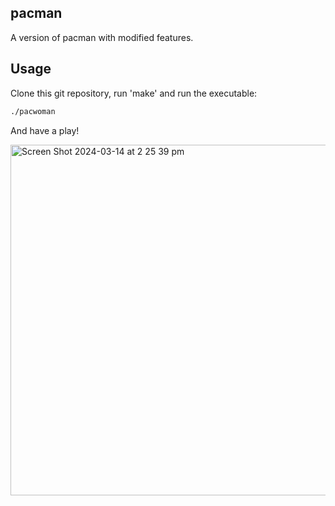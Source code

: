 ## pacman
A version of pacman with modified features.

## Usage

Clone this git repository, run 'make' and run the executable:
```bash
./pacwoman
```
And have a play!

<img width="561" alt="Screen Shot 2024-03-14 at 2 25 39 pm" src="https://github.com/imoore02/pac-wo-man/assets/100339482/1b7bdb5a-bc53-46cc-9637-9eb6030a15f1">
